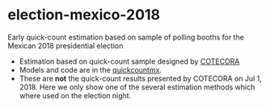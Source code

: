# election-mexico-2018
Early quick-count estimation based on sample of polling booths for the Mexican 2018 presidential election

- Estimation based on quick-count sample designed by [COTECORA](http://repositoriodocumental.ine.mx/xmlui/bitstream/handle/123456789/94951/CGor201801-31-ip-16.pdf)
- Models and code are in the [quickcountmx](https://github.com/tereom/quickcountmx).
- These are **not** the quick-count results presented by COTECORA on Jul 1, 2018. Here we only show
one of the several estimation methods which where used on the election night.
